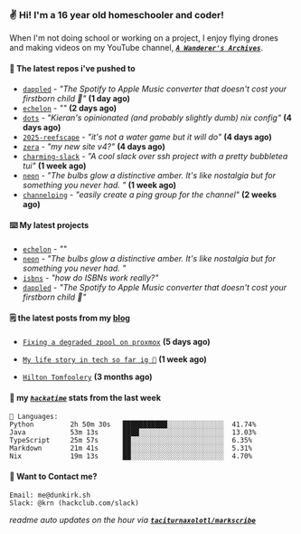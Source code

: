 ### ✌️ Hi! I'm a 16 year old homeschooler and coder!

When I'm not doing school or working on a project, I enjoy flying drones and making videos on my YouTube channel, [**_`A Wanderer's Archives`_**](https://youtube.com/@wanderer.archives).

#### 👷 The latest repos i've pushed to

- [`dappled`](https://github.com/taciturnaxolotl/dappled) - _"The Spotify to Apple Music converter that doesn't cost your firstborn child 🍏"_ **(1 day ago)**
- [`echelon`](https://github.com/taciturnaxolotl/echelon) - _""_ **(2 days ago)**
- [`dots`](https://github.com/taciturnaxolotl/dots) - _"Kieran's opinionated (and probably slightly dumb) nix config"_ **(4 days ago)**
- [`2025-reefscape`](https://github.com/df1317/2025-reefscape) - _"it's not a water game but it will do"_ **(4 days ago)**
- [`zera`](https://github.com/taciturnaxolotl/zera) - _"my new site v4?"_ **(4 days ago)**
- [`charming-slack`](https://github.com/taciturnaxolotl/charming-slack) - _"A cool slack over ssh project with a pretty bubbletea tui"_ **(1 week ago)**
- [`neon`](https://github.com/taciturnaxolotl/neon) - _"The bulbs glow a distinctive amber. It's like nostalgia but for something you never had. "_ **(1 week ago)**
- [`channelping`](https://github.com/taciturnaxolotl/channelping) - _"easily create a ping group for the channel"_ **(2 weeks ago)**

#### ⌨️ My latest projects

- [`echelon`](https://github.com/taciturnaxolotl/echelon) - _""_
- [`neon`](https://github.com/taciturnaxolotl/neon) - _"The bulbs glow a distinctive amber. It's like nostalgia but for something you never had. "_
- [`isbns`](https://github.com/taciturnaxolotl/isbns) - _"how do ISBNs work really?"_
- [`dappled`](https://github.com/taciturnaxolotl/dappled) - _"The Spotify to Apple Music converter that doesn't cost your firstborn child 🍏"_

#### 🗒️ the latest posts from my [blog](https://dunkirk.sh)

- [`Fixing a degraded zpool on proxmox`](https://dunkirk.sh/blog/degraded-zpool-proxmox/) **(5 days ago)**

- [`My life story in tech so far ig 🤷`](https://dunkirk.sh/blog/my-life-story-with-tech/) **(1 week ago)**

- [`Hilton Tomfoolery`](https://dunkirk.sh/blog/hilton-tomfoolery/) **(3 months ago)**



#### 📡 my [_`hackatime`_](https://waka.hackclub.com) stats from the last week

```text
💾 Languages:
Python         2h 50m 30s   ███████████░░░░░░░░░░░░░░  41.74%
Java           53m 13s      ████░░░░░░░░░░░░░░░░░░░░░  13.03%
TypeScript     25m 57s      ██░░░░░░░░░░░░░░░░░░░░░░░  6.35%
Markdown       21m 41s      ██░░░░░░░░░░░░░░░░░░░░░░░  5.31%
Nix            19m 13s      ██░░░░░░░░░░░░░░░░░░░░░░░  4.70%
```

#### 📮 Want to Contact me?

```text
Email: me@dunkirk.sh
Slack: @krn (hackclub.com/slack)
```

_readme auto updates on the hour via [**`taciturnaxolotl/markscribe`**](https://github.com/taciturnaxolotl/markscribe)_
